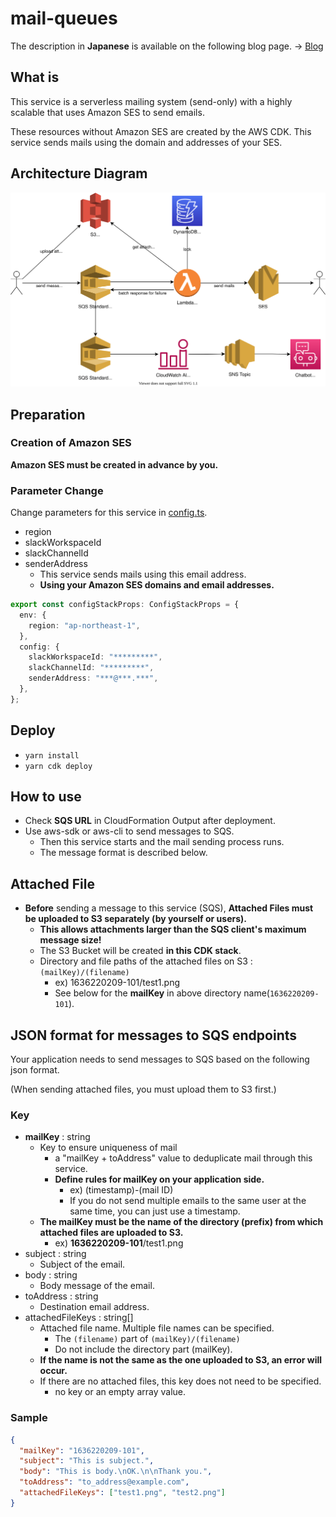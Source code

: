 # mail-queues

The description in **Japanese** is available on the following blog page. -> [Blog](https://go-to-k.hatenablog.com/entry/mail-queues)

## What is

This service is a serverless mailing system (send-only) with a highly scalable that uses Amazon SES to send emails.

These resources without Amazon SES are created by the AWS CDK. This service sends mails using the domain and addresses of your SES.

## Architecture Diagram

![](./mail-queues.drawio.svg)

## Preparation

### Creation of Amazon SES

**Amazon SES must be created in advance by you.**

### Parameter Change

Change parameters for this service in [config.ts](./lib/config.ts).

- region
- slackWorkspaceId
- slackChannelId
- senderAddress
  - This service sends mails using this email address.
  - **Using your Amazon SES domains and email addresses.**

```typescript
export const configStackProps: ConfigStackProps = {
  env: {
    region: "ap-northeast-1",
  },
  config: {
    slackWorkspaceId: "*********",
    slackChannelId: "*********",
    senderAddress: "***@***.***",
  },
};
```

## Deploy

- `yarn install`
- `yarn cdk deploy`

## How to use

- Check **SQS URL** in CloudFormation Output after deployment.
- Use aws-sdk or aws-cli to send messages to SQS.
  - Then this service starts and the mail sending process runs.
  - The message format is described below.

## Attached File

- **Before** sending a message to this service (SQS), **Attached Files must be uploaded to S3 separately (by yourself or users).**
  - **This allows attachments larger than the SQS client's maximum message size!**
  - The S3 Bucket will be created **in this CDK stack**.
  - Directory and file paths of the attached files on S3 : `(mailKey)/(filename)`
    - ex) 1636220209-101/test1.png
    - See below for the **mailKey** in above directory name(`1636220209-101`).

## JSON format for messages to SQS endpoints

Your application needs to send messages to SQS based on the following json format.

(When sending attached files, you must upload them to S3 first.)

### Key

- **mailKey** : string
  - Key to ensure uniqueness of mail
    - a "mailKey + toAddress" value to deduplicate mail through this service.
    - **Define rules for mailKey on your application side.**
      - ex) (timestamp)-(mail ID)
      - If you do not send multiple emails to the same user at the same time, you can just use a timestamp.
  - **The mailKey must be the name of the directory (prefix) from which attached files are uploaded to S3.**
    - ex) **1636220209-101**/test1.png
- subject : string
  - Subject of the email.
- body : string
  - Body message of the email.
- toAddress : string
  - Destination email address.
- attachedFileKeys : string[]
  - Attached file name. Multiple file names can be specified.
    - The `(filename)` part of `(mailKey)/(filename)`
    - Do not include the directory part (mailKey).
  - **If the name is not the same as the one uploaded to S3, an error will occur.**
  - If there are no attached files, this key does not need to be specified.
    - no key or an empty array value.

### Sample

```json
{
  "mailKey": "1636220209-101",
  "subject": "This is subject.",
  "body": "This is body.\nOK.\n\nThank you.",
  "toAddress": "to_address@example.com",
  "attachedFileKeys": ["test1.png", "test2.png"]
}
```
